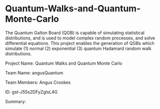 # Quantum-Walks-and-Quantum-Monte-Carlo
The Quantum Galton Board (QGB) is capable of simulating statistical distributions, and is used to model complex random processes, and solve differential equations. This project enables the generation of QGBs which simulate (1) normal (2) exponential (3) quantum Hadamard random walk distributions.

Project Name: Quantum Walks and Quantum Monte Carlo 

Team Name: angusQuantum

Team Members: Angus Crookes

ID: gst-J55s2DFyZglsL4G

Summary: 


